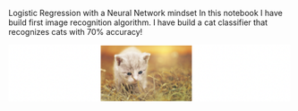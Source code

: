 Logistic Regression with a Neural Network mindset
 In this notebook I have build  first image recognition algorithm. I have build a cat classifier that recognizes cats with 70% accuracy!


<img src='images/cat.png'>